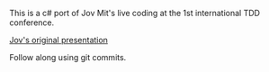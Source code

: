 This is a c# port of Jov Mit's live coding at the 1st international TDD conference.

[Jov's original presentation](https://www.youtube.com/watch?v=pmsql3qOmNA)

Follow along using git commits.

